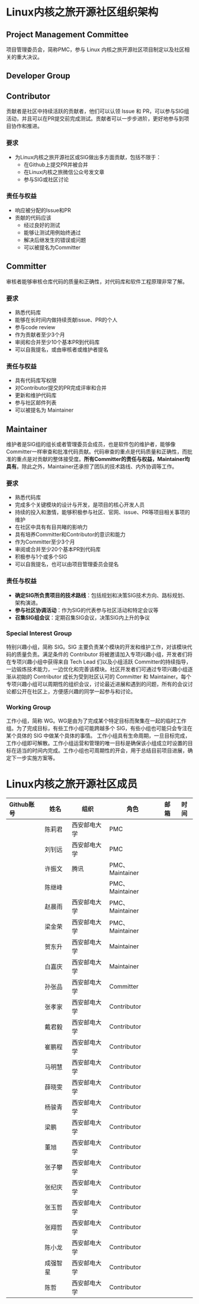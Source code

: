 # Linux内核之旅开源社区组织架构

## Project Management Committee

项目管理委员会，简称PMC，参与 Linux 内核之旅开源社区项目制定以及社区相关的重大决议。

## Developer Group
## Contributor

贡献者是社区中持续活跃的贡献者，他们可以认领 Issue 和 PR，可以参与SIG组活动，并且可以在PR提交前完成测试。贡献者可以一步步进阶，更好地参与到项目协作和推进。

### 要求

- 为Linux内核之旅开源社区或SIG做出多方面贡献，包括不限于：
  - 在Github上提交PR并被合并
  - 在Linux内核之旅微信公众号发文章
  - 参与SIG或社区讨论

### 责任与权益

- 响应被分配的Issue和PR
- 贡献的代码应该
  - 经过良好的测试
  - 能够让测试用例始终通过
  - 解决后继发生的错误或问题
  - 可以被提名为Committer

## Committer

审核者能够审核仓库代码的质量和正确性，对代码库和软件工程原理非常了解。

### 要求

- 熟悉代码库
- 能够在长时间内做持续贡献issue、PR的个人
- 参与code review
- 作为贡献者至少3个月
- 审阅和合并至少10个基本PR到代码库
- 可以自我提名，或由审核者或维护者提名

### 责任与权益

- 具有代码库写权限
- 对Contributor提交的PR完成评审和合并
- 更新和维护代码库
- 参与社区邮件列表
- 可以被提名为 Maintainer


## Maintainer

维护者是SIG组的组长或者管理委员会成员，也是软件包的维护者，能够像Committer一样审查和批准代码贡献。代码审查的重点是代码质量和正确性，而批准的重点是对贡献的整体接受度。**所有Committer的责任与权益，Maintainer均具有**。除此之外，Maintainer还承担了团队的技术路线、内外协调等工作。

### 要求

- 熟悉代码库
- 完成多个关键模块的设计与开发，是项目的核心开发人员
- 持续的投入和激情，能够积极参与社区、官网、issue、PR等项目相关事项的维护
- 在社区中具有有目共睹的影响力
- 具有培养Committer和Contributor的意识和能力
- 作为Committer至少3个月
- 审阅或合并至少20个基本PR到代码库
- 积极参与1个或多个SIG
- 可以自我提名，也可以由项目管理委员会提名

### 责任与权益

- **确定SIG所负责项目的技术路线**：包括规划和决策SIG技术方向、路标规划、架构演进。
- **参与社区协调活动**：作为SIG的代表参与社区活动和特定会议等
- **召集SIG组会议**：定期召集SIG会议，决策SIG内上升的争议

### Special Interest Group
特别兴趣小组，简称 SIG。SIG 主要负责某个模块的开发和维护工作，对该模块代码的质量负责。满足条件的 Contributor 将被邀请加入专项兴趣小组，开发者们将在专项兴趣小组中获得来自 Tech Lead 们以及小组活跃 Committer的持续指导，一边锻炼技术能力，一边优化和完善该模块。社区开发者们可通过专项兴趣小组逐渐从初始的 Contributor 成长为受到社区认可的 Committer 和 Maintainer。每个专项兴趣小组可以周期性的组织会议，讨论最近进展和遇到的问题，所有的会议讨论都公开在社区上，方便感兴趣的同学一起参与和讨论。

### Working Group
工作小组，简称 WG。WG是由为了完成某个特定目标而聚集在一起的临时工作组。为了完成目标，有些工作小组可能跨越多个 SIG，有些小组也可能只会专注在某个具体的 SIG 中做某个具体的事情。 工作小组具有生命周期，一旦目标完成，工作小组即可解散。工作小组运营和管理的唯一目标是确保该小组成立时设置的目标在适当的时间内完成。工作小组也可周期性的开会，用于总结目前项目进展，确定下一步实施方案等。



# Linux内核之旅开源社区成员

|Github账号|姓名|组织|角色|邮箱|时间|
|:--|--|--|--|--|--|
||陈莉君|西安邮电大学|PMC|||
||刘钊远|西安邮电大学|PMC|||
||许振文|腾讯|PMC、Maintainer|||
||陈继峰||PMC、Maintainer|||
||赵晨雨|西安邮电大学|PMC、Maintainer|||
||梁金荣|西安邮电大学|PMC、Maintainer|||
||贺东升|西安邮电大学|Maintainer|||
||白嘉庆|西安邮电大学|Maintainer|||
||孙张品|西安邮电大学|Committer|||
||张孝家|西安邮电大学|Contributor|||
||戴君毅|西安邮电大学|Contributor|||
||崔鹏程|西安邮电大学|Contributor|||
||马明慧|西安邮电大学|Contributor|||
||薛晓雯|西安邮电大学|Contributor|||
||杨骏青|西安邮电大学|Contributor|||
||梁鹏|西安邮电大学|Contributor|||
||董旭|西安邮电大学|Contributor|||
||张子攀|西安邮电大学|Contributor|||
||张纪庆|西安邮电大学|Contributor|||
||张玉哲|西安邮电大学|Contributor|||
||张翔哲|西安邮电大学|Contributor|||
||陈小龙|西安邮电大学|Contributor|||
||成强智星|西安邮电大学|Contributor|||
||陈哲|西安邮电大学|Contributor|||



